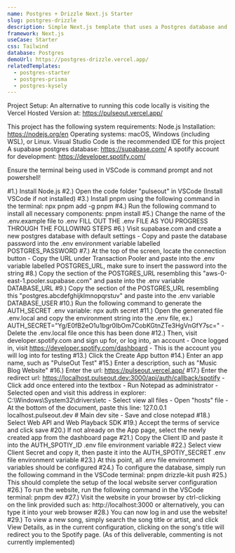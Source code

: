 ```yaml
---
name: Postgres + Drizzle Next.js Starter
slug: postgres-drizzle
description: Simple Next.js template that uses a Postgres database and Drizzle as the ORM.
framework: Next.js
useCase: Starter
css: Tailwind
database: Postgres
demoUrl: https://postgres-drizzle.vercel.app/
relatedTemplates:
  - postgres-starter
  - postgres-prisma
  - postgres-kysely
---
```

Project Setup:
An alternative to running this code locally is visiting the Vercel Hosted Version at:
https://pulseout.vercel.app/

This project has the following system requirements:
Node.js Installation: https://nodejs.org/en
Operating systems: macOS, Windows (including WSL), or Linux.
Visual Studio Code is the recommended IDE for this project
A supabase postgres database: https://supabase.com/
A spotify account for development: https://developer.spotify.com/

Ensure the terminal being used in VSCode is command prompt and not powershell!

#1.) Install Node.js
#2.) Open the code folder "pulseout" in VSCode (Install VSCode if not installed)
#3.) Install pnpm using the following command in the terminal:
	npx pnpm add -g pnpm
#4.) Run the following command to install all necessary components:
	pnpm install
#5.) Change the name of the .env.example file to .env
FILL OUT THE .env FILE AS YOU PROGRESS THROUGH THE FOLLOWING STEPS
#6.) Visit supabase.com and create a new postgres database with default settings
	- Copy and paste the database password into the .env environment variable
	labelled POSTGRES_PASSWORD
#7.) At the top of the screen, locate the connection button
	- Copy the URL under Transaction Pooler and paste into the .env variable labelled POSTGRES_URL, 
	make sure to insert the password into the string
#8.) Copy the section of the POSTGRES_URL resembling this "aws-0-east-1.pooler.supabase.com"
	and paste into the .env variable DATABASE_URL
#9.) Copy the section of the POSTGRES_URL resembling this "postgres.abcdefghijklmnopqrstuv"
	and paste into the .env variable DATABASE_USER
#10.) Run the following command to generate the AUTH_SECRET .env variable:
	npx auth secret
#11.) Open the generated file .env.local and copy the environment string into the
	.env file, ex.) AUTH_SECRET="Yg/E0fB2eO1u1bgr0IbOm7CobKGtnZTe3HgVnGfY7sc="
	- Delete the .env.local file once this has been done
#12.) Then, visit developer.spotify.com and sign up for, or log into, an account
	- Once logged in, visit https://developer.spotify.com/dashboard
	- This is the account you will log into for testing
#13.) Click the Create App button
#14.) Enter an app name, such as "PulseOut Test"
#15.) Enter a description, such as "Music Blog Website"
#16.) Enter the url: https://pulseout.vercel.app/
#17.) Enter the redirect url: https://localhost.pulseout.dev:3000/api/auth/callback/spotify
	- Click add once entered into the textbox
	- Run Notepad as administrator
	- Selected open and visit this address in explorer: C:\Windows\System32\drivers\etc
	- Select view all files
	- Open "hosts" file
	- At the bottom of the document, paste this line: 	127.0.0.1       localhost.pulseout.dev # Main dev site
	- Save and close notepad
#18.) Select Web API and Web Playback SDK
#19.) Accept the terms of service and click save
#20.) If not already on the App page, select the newly created app from the dashboard page
#21.) Copy the Client ID and paste it into the AUTH_SPOTIY_ID .env file environment variable
#22.) Select view Client Secret and copy it, then paste it into the AUTH_SPOTIY_SECRET 
	.env file environment variable
#23.) At this point, all .env file environment variables should be configured
#24.) To configure the database, simply run the following command in the VSCode terminal:
	pnpm drizzle-kit push
#25.) This should complete the setup of the local website server configuration
#26.) To run the website, run the following command in the VSCode terminal:
	pnpm dev
#27.) Visit the website in your browser by ctrl-clicking on the link provided such as:
	http://localhost:3000
	or alternatively, you can type it into your web browser
#28.) You can now log in and use the website!
#29.) To view a new song, simply search the song title or artist, and click View Details,
	as in the current configuration, clicking on the song's title will redirect you to the Spotify page.
	(As of this deliverable, commenting is not currently implemented)